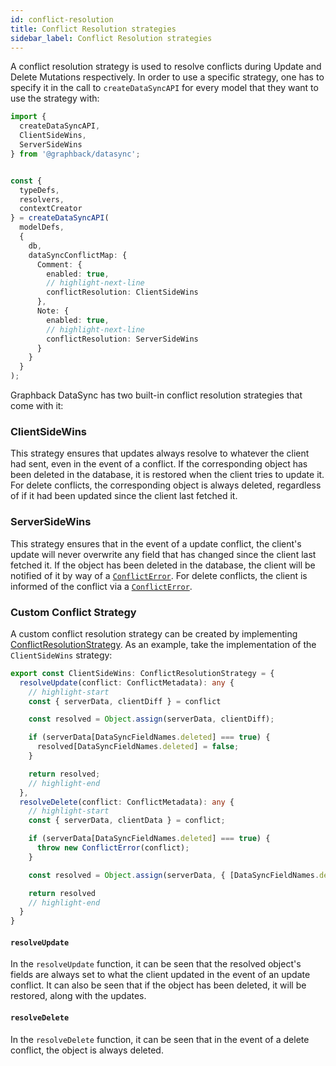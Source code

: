 ```yaml
---
id: conflict-resolution
title: Conflict Resolution strategies
sidebar_label: Conflict Resolution strategies
---
```


A conflict resolution strategy is used to resolve conflicts during Update and Delete Mutations respectively. In order to use a specific strategy, one has to specify it in the call to `createDataSyncAPI` for every model that they want to use the strategy with:
```typescript
import {
  createDataSyncAPI,
  ClientSideWins,
  ServerSideWins
} from '@graphback/datasync';


const {
  typeDefs,
  resolvers,
  contextCreator
} = createDataSyncAPI(
  modelDefs, 
  { 
    db, 
    dataSyncConflictMap: {
      Comment: {
        enabled: true,
        // highlight-next-line
        conflictResolution: ClientSideWins
      },
      Note: {
        enabled: true,
        // highlight-next-line
        conflictResolution: ServerSideWins
      }
    }
  }
);
```
Graphback DataSync has two built-in conflict resolution strategies that come with it:

### ClientSideWins

This strategy ensures that updates always resolve to whatever the client had sent, even in the event of a conflict. If the corresponding object has been deleted in the database, it is restored when the client tries to update it. For delete conflicts, the corresponding object is always deleted, regardless of if it had been updated since the client last fetched it.


### ServerSideWins

This strategy ensures that in the event of a update conflict, the client's update will never overwrite any field that has changed since the client last fetched it. If the object has been deleted in the database, the client will be notified of it by way of a [`ConflictError`](../api/graphback-datasync/classes/_util_.conflicterror.md). For delete conflicts, the client is informed of the conflict via a [`ConflictError`](../api/graphback-datasync/classes/_util_.conflicterror.md).


### Custom Conflict Strategy

A custom conflict resolution strategy can be created by implementing [ConflictResolutionStrategy](../api/graphback-datasync/interfaces/_util_.conflictresolutionstrategy.md). As an example, take the implementation of the `ClientSideWins` strategy:

```typescript
export const ClientSideWins: ConflictResolutionStrategy = {
  resolveUpdate(conflict: ConflictMetadata): any {
    // highlight-start
    const { serverData, clientDiff } = conflict

    const resolved = Object.assign(serverData, clientDiff);

    if (serverData[DataSyncFieldNames.deleted] === true) {
      resolved[DataSyncFieldNames.deleted] = false;
    }

    return resolved;
    // highlight-end
  },
  resolveDelete(conflict: ConflictMetadata): any {
    // highlight-start
    const { serverData, clientData } = conflict;

    if (serverData[DataSyncFieldNames.deleted] === true) {
      throw new ConflictError(conflict);
    }

    const resolved = Object.assign(serverData, { [DataSyncFieldNames.deleted]: true });

    return resolved
    // highlight-end
  }
}
```

#### `resolveUpdate`

In the `resolveUpdate` function, it can be seen that the resolved object's fields are always set to what the client updated in the event of an update conflict. It can also be seen that if the object has been deleted, it will be restored, along with the updates.


#### `resolveDelete`

In the `resolveDelete` function, it can be seen that in the event of a delete conflict, the object is always deleted.
